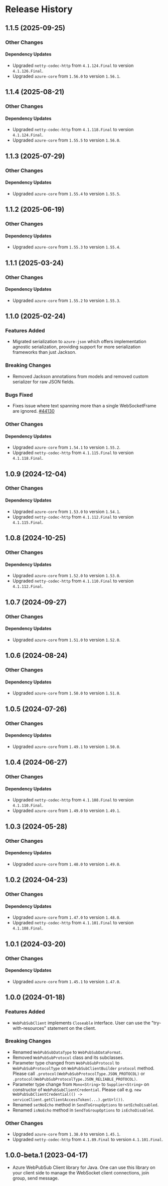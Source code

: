 # Release History

## 1.1.5 (2025-09-25)

### Other Changes

#### Dependency Updates

- Upgraded `netty-codec-http` from `4.1.124.Final` to version `4.1.126.Final`.
- Upgraded `azure-core` from `1.56.0` to version `1.56.1`.


## 1.1.4 (2025-08-21)

### Other Changes

#### Dependency Updates

- Upgraded `netty-codec-http` from `4.1.118.Final` to version `4.1.124.Final`.
- Upgraded `azure-core` from `1.55.5` to version `1.56.0`.


## 1.1.3 (2025-07-29)

### Other Changes

#### Dependency Updates

- Upgraded `azure-core` from `1.55.4` to version `1.55.5`.


## 1.1.2 (2025-06-19)

### Other Changes

#### Dependency Updates

- Upgraded `azure-core` from `1.55.3` to version `1.55.4`.


## 1.1.1 (2025-03-24)

### Other Changes

#### Dependency Updates

- Upgraded `azure-core` from `1.55.2` to version `1.55.3`.


## 1.1.0 (2025-02-24)

### Features Added

- Migrated serialization to `azure-json` which offers implementation agnostic serialization, providing support for
  more serialization frameworks than just Jackson.

### Breaking Changes

- Removed Jackson annotations from models and removed custom serializer for raw JSON fields.

### Bugs Fixed

- Fixes issue where text spanning more than a single WebSocketFrame are ignored. [#44130](https://github.com/Azure/azure-sdk-for-java/pull/44130)

### Other Changes

#### Dependency Updates

- Upgraded `azure-core` from `1.54.1` to version `1.55.2`.
- Upgraded `netty-codec-http` from `4.1.115.Final` to version `4.1.118.Final`.

## 1.0.9 (2024-12-04)

### Other Changes

#### Dependency Updates

- Upgraded `azure-core` from `1.53.0` to version `1.54.1`.
- Upgraded `netty-codec-http` from `4.1.112.Final` to version `4.1.115.Final`.


## 1.0.8 (2024-10-25)

### Other Changes

#### Dependency Updates

- Upgraded `azure-core` from `1.52.0` to version `1.53.0`.
- Upgraded `netty-codec-http` from `4.1.110.Final` to version `4.1.112.Final`.


## 1.0.7 (2024-09-27)

### Other Changes

#### Dependency Updates

- Upgraded `azure-core` from `1.51.0` to version `1.52.0`.


## 1.0.6 (2024-08-24)

### Other Changes

#### Dependency Updates

- Upgraded `azure-core` from `1.50.0` to version `1.51.0`.


## 1.0.5 (2024-07-26)

### Other Changes

#### Dependency Updates

- Upgraded `azure-core` from `1.49.1` to version `1.50.0`.


## 1.0.4 (2024-06-27)

### Other Changes

#### Dependency Updates

- Upgraded `netty-codec-http` from `4.1.108.Final` to version `4.1.110.Final`.
- Upgraded `azure-core` from `1.49.0` to version `1.49.1`.


## 1.0.3 (2024-05-28)

### Other Changes

#### Dependency Updates

- Upgraded `azure-core` from `1.48.0` to version `1.49.0`.


## 1.0.2 (2024-04-23)

### Other Changes

#### Dependency Updates

- Upgraded `azure-core` from `1.47.0` to version `1.48.0`.
- Upgraded `netty-codec-http` from `4.1.101.Final` to version `4.1.108.Final`.


## 1.0.1 (2024-03-20)

### Other Changes

#### Dependency Updates

- Upgraded `azure-core` from `1.45.1` to version `1.47.0`.


## 1.0.0 (2024-01-18)

### Features Added

- `WebPubSubClient` implements `Closeable` interface. User can use the "try-with-resources" statement on the client.

### Breaking Changes

- Renamed `WebPubSubDataType` to `WebPubSubDataFormat`.
- Removed `WebPubSubProtocol` class and its subclasses.
- Parameter type changed from `WebPubSubProtocol` to `WebPubSubProtocolType` on `WebPubSubClientBuilder` `protocol` method.
  Please call `.protocol(WebPubSubProtocolType.JSON_PROTOCOL)` or `.protocol(WebPubSubProtocolType.JSON_RELIABLE_PROTOCOL)`.
- Parameter type change from `Mono<String>` to `Supplier<String>` on constructor of `WebPubSubClientCredential`.
  Please call e.g. `new WebPubSubClientCredential(() -> serviceClient.getClientAccessToken(...).getUrl())`.
- Renamed `setNoEcho` method in `SendToGroupOptions` to `setEchoDisabled`.
- Renamed `isNoEcho` method in `SendToGroupOptions` to `isEchoDisabled`.

### Other Changes

- Upgraded `azure-core` from `1.38.0` to version `1.45.1`.
- Upgraded `netty-codec-http` from `4.1.89.Final` to version `4.1.101.Final`.

## 1.0.0-beta.1 (2023-04-17)

- Azure WebPubSub Client library for Java. One can use this library on your client side to manage the WebSocket client connections, join group, send message.
